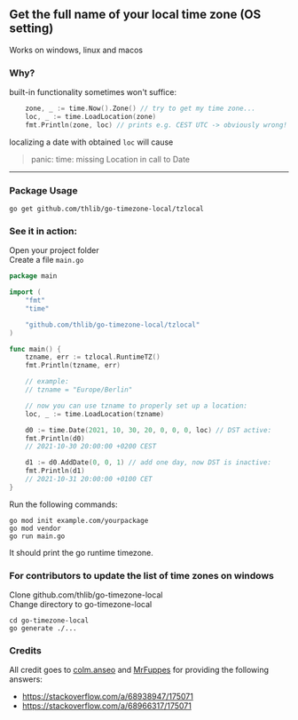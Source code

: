 ## Get the full name of your local time zone (OS setting)

Works on windows, linux and macos

### Why?
built-in functionality sometimes won't suffice:
```go
    zone, _ := time.Now().Zone() // try to get my time zone...
    loc, _ := time.LoadLocation(zone)
    fmt.Println(zone, loc) // prints e.g. CEST UTC -> obviously wrong!
```
localizing a date with obtained `loc` will cause
> panic: time: missing Location in call to Date

---

### Package Usage
```
go get github.com/thlib/go-timezone-local/tzlocal
```

### See it in action:

Open your project folder  
Create a file `main.go`

```go
package main

import (
    "fmt"
    "time"

    "github.com/thlib/go-timezone-local/tzlocal"
)

func main() {
    tzname, err := tzlocal.RuntimeTZ()
    fmt.Println(tzname, err)

    // example:
    // tzname = "Europe/Berlin"

    // now you can use tzname to properly set up a location:
    loc, _ := time.LoadLocation(tzname)

    d0 := time.Date(2021, 10, 30, 20, 0, 0, 0, loc) // DST active:
    fmt.Println(d0)
    // 2021-10-30 20:00:00 +0200 CEST

    d1 := d0.AddDate(0, 0, 1) // add one day, now DST is inactive:
    fmt.Println(d1)
    // 2021-10-31 20:00:00 +0100 CET
}
```

Run the following commands:
```
go mod init example.com/yourpackage
go mod vendor
go run main.go
```

It should print the go runtime timezone.


### For contributors to update the list of time zones on windows

Clone github.com/thlib/go-timezone-local  
Change directory to go-timezone-local  

```
cd go-timezone-local
go generate ./...
```

### Credits

All credit goes to [colm.anseo](https://stackoverflow.com/users/1218512/colm-anseo) and [MrFuppes](https://stackoverflow.com/users/10197418/mrfuppes) for providing the following answers:  
* https://stackoverflow.com/a/68938947/175071
* https://stackoverflow.com/a/68966317/175071
